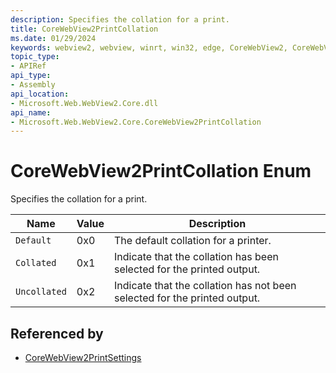 ```yaml
---
description: Specifies the collation for a print.
title: CoreWebView2PrintCollation
ms.date: 01/29/2024
keywords: webview2, webview, winrt, win32, edge, CoreWebView2, CoreWebView2Controller, browser control, edge html, CoreWebView2PrintCollation
topic_type:
- APIRef
api_type:
- Assembly
api_location:
- Microsoft.Web.WebView2.Core.dll
api_name:
- Microsoft.Web.WebView2.Core.CoreWebView2PrintCollation
---
```


# CoreWebView2PrintCollation Enum

Specifies the collation for a print.

| Name |  Value | Description |
|--|--|--|
|`Default` | 0x0  |  The default collation for a printer.|
|`Collated` | 0x1  |  Indicate that the collation has been selected for the printed output.|
|`Uncollated` | 0x2  |  Indicate that the collation has not been selected for the printed output.|


## Referenced by

- [CoreWebView2PrintSettings](corewebview2printsettings.md)
